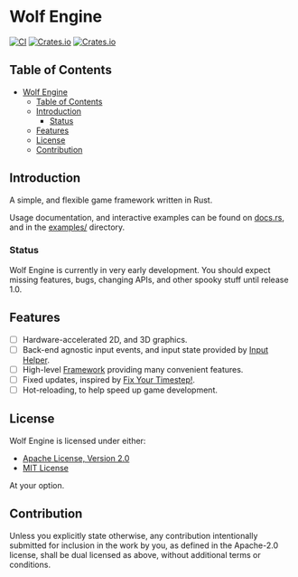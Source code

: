 # Wolf Engine

[![CI](https://github.com/AlexiWolf/wolf_engine/actions/workflows/ci.yml/badge.svg)](https://github.com/AlexiWolf/wolf_engine/actions/workflows/ci.yml)
[![Crates.io](https://img.shields.io/crates/l/wolf_engine)](https://github.com/AlexiWolf/wolf_engine#license)
[![Crates.io](https://img.shields.io/crates/v/wolf_engine)](https://crates.io/crates/wolf_engine)

## Table of Contents 

<!--toc:start-->
- [Wolf Engine](#wolf-engine)
  - [Table of Contents](#table-of-contents)
  - [Introduction](#introduction)
    - [Status](#status)
  - [Features](#features)
  - [License](#license)
  - [Contribution](#contribution)
<!--toc:end-->

## Introduction 

A simple, and flexible game framework written in Rust.

Usage documentation, and interactive examples can be found on 
[docs.rs](https://docs.rs/wolf_engine/latest/), and in the 
[examples/](examples/) directory.

### Status

Wolf Engine is currently in very early development.  You should expect missing
features, bugs, changing APIs, and other spooky stuff until release 1.0.

## Features

- [ ] Hardware-accelerated 2D, and 3D graphics.
- [ ] Back-end agnostic input events, and input state provided by 
      [Input Helper](https://crates.io/crates/input_helper/).
- [ ] High-level [Framework](https://docs.rs/wolf_engine_framework/latest/)
      providing many convenient features.
- [ ] Fixed updates, inspired by 
      [Fix Your Timestep!](https://www.gafferongames.com/post/fix_your_timestep/).
- [ ] Hot-reloading, to help speed up game development.

## License

Wolf Engine is licensed under either:

- [Apache License, Version 2.0](LICENSE-APACHE)
- [MIT License](LICENSE-MIT)

At your option.

## Contribution

Unless you explicitly state otherwise, any contribution intentionally
submitted for inclusion in the work by you, as defined in the Apache-2.0 
license, shall be dual licensed as above, without additional terms or 
conditions.



